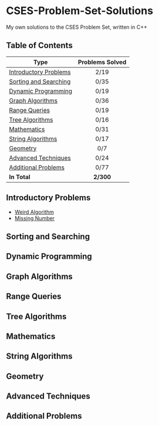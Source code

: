 # CSES-Problem-Set-Solutions
My own solutions to the CSES Problem Set, written in C++
## Table of Contents
|                      Type                       | Problems Solved |
|-------------------------------------------------|:---------------:|
| [Introductory Problems](#Introductory-Problems) |      2/19       |
| [Sorting and Searching](#Sorting-and-Searching) |      0/35       |
| [Dynamic Programming](#Dynamic-Programming)     |      0/19       |
| [Graph Algorithms](#Graph-Algorithms)           |      0/36       |
| [Range Queries](#Range-Queries)                 |      0/19       |
| [Tree Algorithms](#Tree-Algorithms)             |      0/16       |
| [Mathematics](#Mathematics)                     |      0/31       |
| [String Algorithms](#String-Algorithms)         |      0/17       |
| [Geometry](#Geometry)                           |       0/7       |
| [Advanced Techniques](#Advanced-Techniques)     |      0/24       |
| [Additional Problems](#Additional-Problems)     |      0/77       |
| **In Total**                                    |    **2/300**    |
## Introductory Problems
- [Weird Algorithm](/Introductory%20Problems/01%20-%20Weird%20Algorithm.cpp)
- [Missing Number](/Introductory%20Problems/02%20-%20Missing%20Number.cpp)
## Sorting and Searching
## Dynamic Programming
## Graph Algorithms
## Range Queries
## Tree Algorithms
## Mathematics
## String Algorithms
## Geometry
## Advanced Techniques
## Additional Problems
